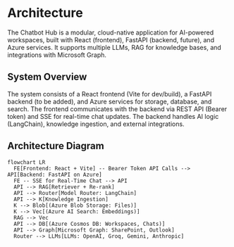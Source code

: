 # Architecture

The Chatbot Hub is a modular, cloud-native application for AI-powered workspaces, built with React (frontend), FastAPI (backend, future), and Azure services. It supports multiple LLMs, RAG for knowledge bases, and integrations with Microsoft Graph.

## System Overview

The system consists of a React frontend (Vite for dev/build), a FastAPI backend (to be added), and Azure services for storage, database, and search. The frontend communicates with the backend via REST API (Bearer token) and SSE for real-time chat updates. The backend handles AI logic (LangChain), knowledge ingestion, and external integrations.

## Architecture Diagram

```mermaid
flowchart LR
  FE[Frontend: React + Vite] -- Bearer Token API Calls --> API[Backend: FastAPI on Azure]
  FE -- SSE for Real-Time Chat --> API
  API --> RAG[Retriever + Re-rank]
  API --> Router[Model Router: LangChain]
  API --> K[Knowledge Ingestion]
  K --> Blob[(Azure Blob Storage: Files)]
  K --> Vec[(Azure AI Search: Embeddings)]
  RAG --> Vec
  API --> DB[(Azure Cosmos DB: Workspaces, Chats)]
  API --> Graph[Microsoft Graph: SharePoint, Outlook]
  Router --> LLMs[LLMs: OpenAI, Groq, Gemini, Anthropic]
